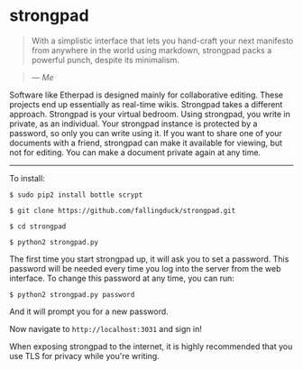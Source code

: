 # strongpad

> With a simplistic interface that lets you hand-craft your next manifesto from anywhere in the world using markdown, strongpad packs a powerful punch, despite its minimalism.

> &mdash; <cite>Me</cite>

Software like Etherpad is designed mainly for collaborative editing. These projects end up essentially as real-time wikis. Strongpad takes a different approach. Strongpad is your virtual bedroom. Using strongpad, you write in private, as an individual. Your strongpad instance is protected by a password, so only you can write using it. If you want to share one of your documents with a friend, strongpad can make it available for viewing, but not for editing. You can make a document private again at any time.

---

To install:

```
$ sudo pip2 install bottle scrypt

$ git clone https://github.com/fallingduck/strongpad.git

$ cd strongpad

$ python2 strongpad.py
```

The first time you start strongpad up, it will ask you to set a password. This password will be needed every time you log into the server from the web interface. To change this password at any time, you can run:

`$ python2 strongpad.py password`

And it will prompt you for a new password.

Now navigate to `http://localhost:3031` and sign in!

When exposing strongpad to the internet, it is highly recommended that you use TLS for privacy while you're writing.
